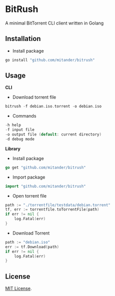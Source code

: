 # BitRush
A minimal BitTorrent CLI client written in Golang


## Installation

* Install package
```bash
go install "github.com/mitander/bitrush"
```

## Usage

**CLI**
* Download torrent file
```go
bitrush -f debian.iso.torrent -o debian.iso
```

* Commands
```go
-h help
-f input file
-o output file (default: current directory)
-d debug mode
```

**Library**

* Install package
```go
go get "github.com/mitander/bitrush"
```
* Import package
```go
import "github.com/mitander/bitrush"
```
* Open torrent file
```go
path := "./torrentfile/testdata/debian.torrent"
tf, err := torrentfile.toTorrentFile(path)
if err != nil {
    log.Fatal(err)
}
```

* Download Torrent
```go
path := "debian.iso"
err := tf.Download(path)
if err != nil {
    log.Fatal(err)
}
```

## License
[MIT License](LICENSE).

